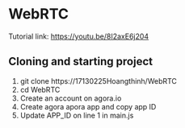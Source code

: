 # WebRTC

Tutorial link: https://youtu.be/8I2axE6j204

## Cloning and starting project
1. git clone https://17130225Hoangthinh/WebRTC
2. cd WebRTC
3. Create an account on agora.io
4. Create agora apora app and copy app ID
5. Update APP_ID on line 1 in main.js

